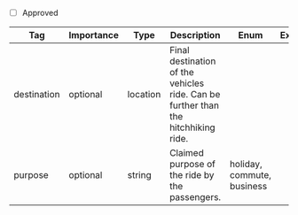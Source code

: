 - [ ] Approved


| Tag         | Importance   | Type      | Description                                                                 | Enum | Example |
|-------------|--------------|-----------|-----------------------------------------------------------------------------|------|---------|
| destination | optional  | location  | Final destination of the vehicles ride. Can be further than the hitchhiking ride. |      |         |
| purpose     | optional  | string    | Claimed purpose of the ride by the passengers. | holiday, commute, business    |         |
